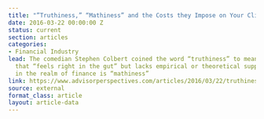 ```yaml
---
title: "”Truthiness,” “Mathiness” and the Costs they Impose on Your Clients’ Assets"
date: 2016-03-22 00:00:00 Z
status: current
section: articles
categories: 
- Financial Industry
lead: The comedian Stephen Colbert coined the word “truthiness” to mean something
  that “feels right in the gut” but lacks empirical or theoretical support. Its counterpart
  in the realm of finance is “mathiness”
link: https://www.advisorperspectives.com/articles/2016/03/22/truthiness-mathiness-and-the-costs-they-impose-on-your-clients-assets
source: external
format_class: article
layout: article-data
---
```


